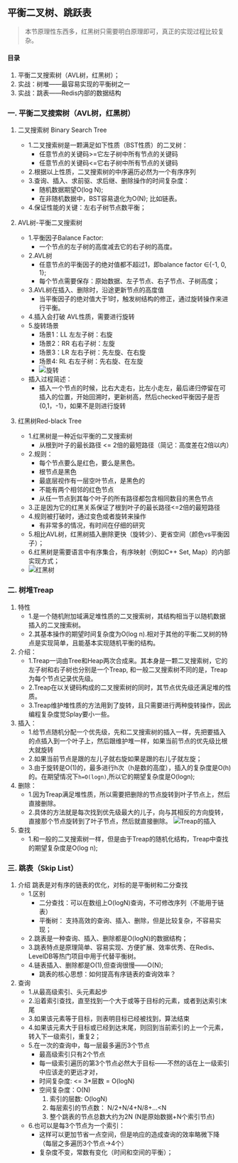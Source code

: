## 平衡二叉树、跳跃表
> 本节原理性东西多，红黑树只需要明白原理即可，真正的实现过程比较复杂。

#### 目录
1. 平衡二叉搜索树（AVL树，红黑树）；
2. 实战：树堆——最容易实现的平衡树之一
3. 实战：跳表——Redis内部的数据结构

### 一. 平衡二叉搜索树（AVL树，红黑树）
1. 二叉搜索树 Binary Search Tree
	- 1.二叉搜索树是一颗满足如下性质（BST性质）的二叉树：
		- 任意节点的关键码>=它左子树中所有节点的关键码
		- 任意节点的关键码<=它右子树中所有节点的关键码
	- 2.根据以上性质，二叉搜索树的中序遍历必然为一个有序序列
	- 3.查询、插入、求前驱、求后继、删除操作的时间复杂度：
		- 随机数据期望O(log N);
		- 在非随机数据中，BST容易退化为O(N); 比如链表。
	- 4.保证性能的关键：左右子树节点数平衡； 	
2. AVL树-平衡二叉搜索树
	- 1.平衡因子Balance Factor:
		- 一个节点的左子树的高度减去它的右子树的高度。
	- 2.AVL树
		- 任意节点的平衡因子的绝对值都不超过1，即balance factor &#8712;{-1, 0, 1};
		- 每个节点需要保存：原始数据、左子节点、右子节点、子树高度；
	- 3.AVL树在插入、删除时，沿途更新节点的高度值
		- 当平衡因子的绝对值大于1时，触发树结构的修正，通过旋转操作来进行平衡。
	- 4.插入会打破 AVL性质，需要进行旋转
	- 5.旋转场景
		- 场景1：LL 左左子树：右旋
		- 场景2：RR 右右子树：左旋
		- 场景3：LR 左右子树：先左旋、在右旋
		- 场景4: RL 右左子树：先右旋、在左旋
		- ![旋转](https://upload.wikimedia.org/wikipedia/commons/c/c7/Tree_Rebalancing.png)
	- 插入过程简述：
		- 插入一个节点的时候，比右大走右，比左小走左，最后递归停留在可插入的位置，开始回溯时，更新树高，然后checked平衡因子是否{0,1，-1}，如果不是则进行旋转

3. 红黑树Red-black Tree
	- 1.红黑树是一种近似平衡的二叉搜索树
		- 从根到叶子的最长路径 <= 2倍的最短路径（简记：高度差在2倍以内）
	- 2.规则：
		- 每个节点要么是红色，要么是黑色。
		- 根节点是黑色
		- 最底层视作有一层空叶节点，是黑色的
		- 不能有两个相邻的红色节点
		- 从任一节点到其每个叶子的所有路径都包含相同数目的黑色节点
	- 3.正是因为它的红黑关系保证了根到叶子的最长路径<=2倍的最短路径
	- 4.规则被打破时，通过变色或者旋转来操作
		- 有非常多的情况，有时间在仔细的研究
	- 5.相比AVL树，红黑树插入删除更快（旋转少）、更省空间（颜色vs平衡因子）；
	- 6.红黑树是需要语言中有序集合，有序映射（例如C++ Set, Map）的内部实现方式；
	- ![红黑树](https://upload.wikimedia.org/wikipedia/commons/thumb/6/66/Red-black_tree_example.svg/450px-Red-black_tree_example.svg.png)

### 二. 树堆Treap
1. 特性
	- 1.是一个随机附加域满足堆性质的二叉搜索树，其结构相当于以随机数据插入的二叉搜索树。
	- 2.其基本操作的期望时间复杂度为O(log n).相对于其他的平衡二叉树的特点是实现简单，且能基本实现随机平衡的结构。
2. 介绍：
	- 1.Treap一词由Tree和Heap两次合成来。其本身是一颗二叉搜索树，它的左子树和右子树也分别是一个Treap, 和一般二叉搜索树不同的是，Treap为每个节点记录优先级。
	- 2.Treap在以关键码构成的二叉搜索树的同时，其节点优先级还满足堆的性质。
	- 3.Treap维护堆性质的方法用到了旋转，且只需要进行两种旋转操作，因此编程复杂度觉Splay要小一些。
3. 插入：
	- 1.给节点随机分配一个优先级，先和二叉搜索树的插入一样，先把要插入的点插入到一个叶子上，然后跟维护堆一样，如果当前节点的优先级比根大就旋转
	- 2.如果当前节点是跟的左儿子就右旋如果是跟的右儿子就左旋；
	- 3.由于旋转是O(1)的，最多进行h次（h是数的高度），插入的复杂度是O(h)的。在期望情况下`h=O(logn)`,所以它的期望复杂度是O(logn);
4. 删除：
	- 1.因为Treap满足堆性质，所以需要把删除的节点旋转到叶子节点上，然后直接删除。
	- 2.具体的方法就是每次找到优先级最大的儿子，向与其相反的方向旋转，直接那个节点旋转到了叶子节点，然后就直接删除。
	![Treap的插入](https://pic.leetcode-cn.com/1629111960-hWlQWl-%7B73aa7f62-f875-4285-86cc-c939956deb52%7D.png)
5. 查找
	- 1.和一般的二叉搜索树一样，但是由于Treap的随机化结构，Treap中查找的期望复杂度是O(log n);

### 三. 跳表（Skip List）
1. 介绍	跳表是对有序的链表的优化，对标的是平衡树和二分查找
	- 1.区别
		- 二分查找：可以在数组上O(logN)查询，不可修改序列（不能用于链表）
		- 平衡树： 支持高效的查询、插入、删除，但是比较复杂，不容易实现；
	- 2.跳表是一种查询、插入、删除都是O(logN)的数据结构；
	- 3.跳表特点是原理简单、容易实现、方便扩展、效率优秀、在Redis、LevelDB等热门项目中用于代替平衡树。
	- 4.链表插入、删除都是O(1),但查询很慢——O(N); 
		- 跳表的核心思想：如何提高有序链表的查询效率？
2. 查询
	- 1.从最高级索引、头元素起步
	- 2.沿着索引查找，直至找到一个大于或等于目标的元素，或者到达索引末尾
	- 3.如果该元素等于目标，则表明目标已经被找到，算法结束
	- 4.如果该元素大于目标或已经到达末尾，则回到当前索引的上一个元素，转入下一级索引，重复2；
	- 5.在一次的查询中，每一层最多遍历3个节点
		- 最高级索引只有2个节点
		- 每一级索引遍历的第3个节点必然大于目标——不然的话在上一级索引中应该走的更远才对，
		- 时间复杂度: <= 3*层数 = O(logN)
		- 空间复杂度：O(N)
			1. 索引的层数: O(logN)
			2. 每层索引的节点数： N/2+N/4+N/8+...<N
			3. 整个跳表的节点总数大约为2N (N是原始数据+N个索引节点)
	- 6.也可以是每3个节点为一个索引：
		- 这样可以更加节省一点空间，但是响应的造成查询的效率略微下降（每层之多遍历3个节点->4个）
		- 复杂度不变，常数有变化（时间和空间的平衡）；
